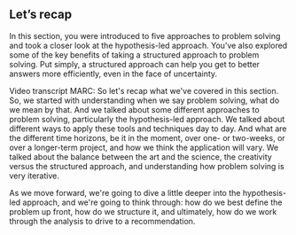 ## Let’s recap

In this section, you were introduced to five approaches to problem solving and took a closer look at the hypothesis-led approach. You’ve also explored some of the key benefits of taking a structured approach to problem solving. Put simply, a structured approach can help you get to better answers more efficiently, even in the face of uncertainty.

Video transcript
MARC: So let's recap what we've covered in this section. So, we started with understanding when we say problem solving, what do we mean by that. And we talked about some different approaches to problem solving, particularly the hypothesis-led approach. We talked about different ways to apply these tools and techniques day to day. And what are the different time horizons, be it in the moment, over one- or two-weeks, or over a longer-term project, and how we think the application will vary. We talked about the balance between the art and the science, the creativity versus the structured approach, and understanding how problem solving is very iterative.

As we move forward, we're going to dive a little deeper into the hypothesis-led approach, and we're going to think through: how do we best define the problem up front, how do we structure it, and ultimately, how do we work through the analysis to drive to a recommendation.


